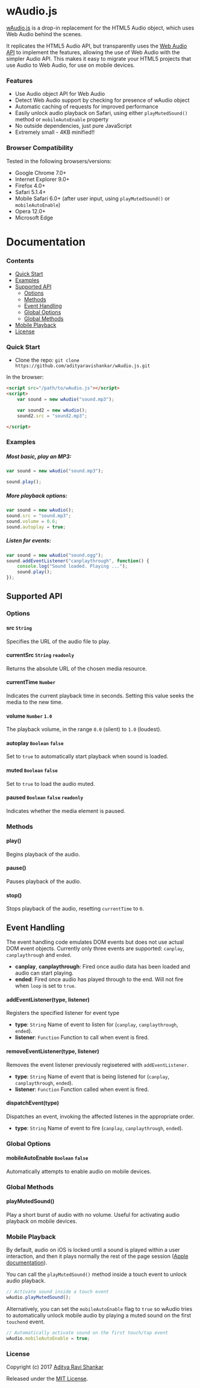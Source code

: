 # wAudio.js
[wAudio.js](https://github.com/adityaravishankar/wAudio.js) is a drop-in replacement for the HTML5 Audio object, which uses Web Audio behind the scenes.

It replicates the HTML5 Audio API, but transparently uses the [Web Audio API](http://webaudio.github.io/web-audio-api/) to implement the features, allowing the use of Web Audio with the simpler Audio API. This makes it easy to migrate your HTML5 projects that use Audio to Web Audio, for use on mobile devices.

### Features
* Use Audio object API for Web Audio
* Detect Web Audio support by checking for presence of wAudio object
* Automatic caching of requests for improved performance
* Easily unlock audio playback on Safari, using either `playMutedSound()` method or `mobileAutoEnable` property
* No outside dependencies, just pure JavaScript
* Extremely small - 4KB minified!!

### Browser Compatibility
Tested in the following browsers/versions:
* Google Chrome 7.0+
* Internet Explorer 9.0+
* Firefox 4.0+
* Safari 5.1.4+
* Mobile Safari 6.0+ (after user input, using `playMutedSound()` or `mobileAutoEnable`)
* Opera 12.0+
* Microsoft Edge

# Documentation

### Contents
* [Quick Start](#quick-start)
* [Examples](#examples)
* [Supported API](#supported-api)
  * [Options](#options)
  * [Methods](#methods)
  * [Event Handling](#event-handling)
  * [Global Options](#global-options)
  * [Global Methods](#global-methods)
* [Mobile Playback](#mobile-playback)
* [License](#license)

### Quick Start

* Clone the repo: `git clone https://github.com/adityaravishankar/wAudio.js.git`

In the browser:

```html
<script src="/path/to/wAudio.js"></script>
<script>
    var sound = new wAudio("sound.mp3");

    var sound2 = new wAudio();
    sound2.src = "sound2.mp3";

</script>
```

### Examples

##### Most basic, play an MP3:
```javascript
var sound = new wAudio("sound.mp3");

sound.play();
```

##### More playback options:
```javascript
var sound = new wAudio();
sound.src = "sound.mp3";
sound.volume = 0.6;
sound.autoplay = true;
```

##### Listen for events:
```javascript
var sound = new wAudio("sound.ogg");
sound.addEventListener("canplaythrough", function() {
    console.log("Sound loaded. Playing ...");
    sound.play();
});

```

## Supported API

### Options
#### src `String`
Specifies the URL of the audio file to play.
#### currentSrc `String` `readonly`
Returns the absolute URL of the chosen media resource.
#### currentTime `Number`
Indicates the current playback time in seconds. Setting this value seeks the media to the new time.
#### volume `Number` `1.0`
The playback volume, in the range `0.0` (silent) to `1.0` (loudest).
#### autoplay `Boolean` `false`
Set to `true` to automatically start playback when sound is loaded.
#### muted `Boolean` `false`
Set to `true` to load the audio muted.
<!--#### loop `Boolean` `false`
Set to `true` to automatically loop the sound forever.-->
#### paused `Boolean` `false` `readonly`
Indicates whether the media element is paused.

### Methods
#### play()
Begins playback of the audio.
#### pause()
Pauses playback of the audio.
#### stop()
Stops playback of the audio, resetting `currentTime` to `0`.

## Event Handling
The event handling code emulates DOM events but does not use actual DOM event objects. Currently only three events are supported: `canplay`,  `canplaythrough` and `ended`.

* **canplay**, **canplaythrough**: Fired once audio data has been loaded and audio can start playing.
* **ended**: Fired once audio has played through to the end. Will not fire when `loop` is set to  `true`.

#### addEventListener(type, listener)
Registers the specified listener for event type
* **type**: `String` Name of event to listen for (`canplay`, `canplaythrough`, `ended`).
* **listener**: `Function` Function to call when event is fired.
#### removeEventListener(type, listener)
Removes the event listener previously regisetered with `addEventListener`.
* **type**: `String` Name of event that is being listened for (`canplay`, `canplaythrough`, `ended`).
* **listener**: `Function` Function called when event is fired.
#### dispatchEvent(type)
Dispatches an event, invoking the affected listenes in the appropriate order.
* **type**: `String` Name of event to fire (`canplay`, `canplaythrough`, `ended`).


### Global Options
#### mobileAutoEnable `Boolean` `false`
Automatically attempts to enable audio on mobile devices.

### Global Methods
#### playMutedSound()
Play a short burst of audio with no volume. Useful for activating audio playback on mobile devices.

### Mobile Playback
By default, audio on iOS is locked until a sound is played within a user interaction, and then it plays normally the rest of the page session ([Apple documentation](https://developer.apple.com/library/safari/documentation/audiovideo/conceptual/using_html5_audio_video/PlayingandSynthesizingSounds/PlayingandSynthesizingSounds.html)).

You can call the `playMutedSound()` method inside a touch event to unlock audio playback.

```javascript
// Activate sound inside a touch event
wAudio.playMutedSound();
```

Alternatively, you can set the `mobileAutoEnable` flag to `true` so wAudio tries to automatically unlock mobile audio by playing a muted sound on the first `touchend` event.

```javascript
// Automatically activate sound on the first touch/tap event
wAudio.mobileAutoEnable = true;
```

### License

Copyright (c) 2017 [Aditya Ravi Shankar](https://www.adityaravishankar.com)

Released under the [MIT License](https://github.com/adityaravishankar/wAudio.js/blob/master/LICENSE).